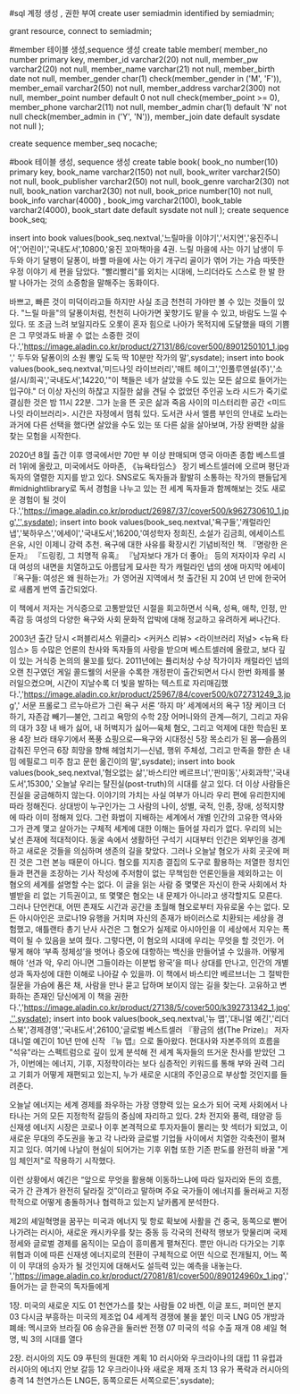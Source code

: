 
#sql 계정 생성 , 권한 부여
create user semiadmin identified by semiadmin;

grant resource, connect to semiadmin;



#member 테이블 생성,sequence 생성
create table member(
member_no number primary key,
member_id varchar2(20) not null,
member_pw varchar2(20) not null,
member_name varchar(21) not null,
member_birth date not null,
member_gender char(1) check(member_gender in ('M', 'F')),
member_email varchar2(50) not null,
member_address varchar2(300) not null,
member_point number default 0 not null check(member_point >= 0),
member_phone varchar2(11) not null,
member_admin char(1) default 'N' not null check(member_admin in ('Y', 'N')),
member_join date default sysdate not null
);

create sequence member_seq nocache;

#book 테이블 생성, sequence 생성
create table book(
book_no number(10) primary key,
book_name varchar2(150) not null,
book_writer varchar2(50) not null,
book_publisher varchar2(50) not null,
book_genre varchar2(30) not null,
book_nation varchar2(30) not null,
book_price number(10) not null,
book_info varchar(4000) ,
book_img varchar2(100),
book_table varchar2(4000),
book_start date  default sysdate not null
);
create sequence book_seq;

insert into book values(book_seq.nextval,'느릴마을 이야기','서지연','웅진주니어','어린이','국내도서',10800,'웅진 꼬마책마을 4권. 느릴 마을에 사는 아기 남생이 두두와 아기 달팽이 달퐁이, 바쁠 마을에 사는 아기 개구리 골이가 엮어 가는 가슴 따뜻한 우정 이야기 세 편을 담았다. "빨리빨리"를 외치는 시대에, 느리더라도 스스로 한 발 한 발 나아가는 것의 소중함을 말해주는 동화이다.

바쁘고, 빠른 것이 미덕이라고들 하지만 사실 조금 천천히 가야만 볼 수 있는 것들이 있다. "느릴 마을"의 달퐁이처럼, 천천히 나아가면 꽃향기도 맡을 수 있고, 바람도 느낄 수 있다. 또 조금 느려 보일지라도 오롯이 혼자 힘으로 나아가 목적지에 도달했을 때의 기쁨은 그 무엇과도 바꿀 수 없는 소중한 것이다.','https://image.aladin.co.kr/product/27131/86/cover500/8901250101_1.jpg','
두두와 달퐁이의 소원 
뽕잎 도둑 
딱 10분만 
작가의 말',sysdate);
insert into book values(book_seq.nextval,'미드나잇 라이브러리','매트 헤이그','인풀루엔설(주)','소설/시/희곡','국내도서',14220,'"이 책들은 네가 살았을 수도 있는 모든 삶으로 들어가는 입구야." 더 이상 자신의 하찮고 지질한 삶을 견딜 수 없었던 주인공 노라 시드가 죽기로 결심한 것은 밤 11시 22분. 그가 눈을 뜬 곳은 삶과 죽음 사이의 미스터리한 공간 <미드나잇 라이브러리>. 시간은 자정에서 멈춰 있다. 도서관 사서 엘름 부인의 안내로 노라는 과거에 다른 선택을 했다면 살았을 수도 있는 또 다른 삶을 살아보며, 가장 완벽한 삶을 찾는 모험을 시작한다.

2020년 8월 출간 이후 영국에서만 70만 부 이상 판매되며 영국 아마존 종합 베스트셀러 1위에 올랐고, 미국에서도 아마존, 《뉴욕타임스》 장기 베스트셀러에 오르며 평단과 독자의 열렬한 지지를 받고 있다. SNS로도 독자들과 활발히 소통하는 작가의 팬들답게 #midnightlibrary로 독서 경험을 나누고 있는 전 세계 독자들과 함께해보는 것도 새로운 경험이 될 것이다.','https://image.aladin.co.kr/product/26987/37/cover500/k962730610_1.jpg','',sysdate);
insert into book values(book_seq.nextval,'욕구들','캐럴라인 냅','북하우스','에세이','국내도서',16200,'여성학자 정희진, 소설가 김금희, 에세이스트 은유, 시인 이제니 강력 추천. 욕구에 대한 사유를 확장시킨 기념비적인 책. 『명랑한 은둔자』 『드링킹, 그 치명적 유혹』 『남자보다 개가 더 좋아』 등의 저자이자 우리 시대 여성의 내면을 치열하고도 아름답게 묘사한 작가 캐럴라인 냅의 생애 마지막 에세이 『욕구들: 여성은 왜 원하는가』가 영어권 지역에서 첫 출간된 지 20여 년 만에 한국어로 새롭게 번역 출간되었다.

이 책에서 저자는 거식증으로 고통받았던 시절을 회고하면서 식욕, 성욕, 애착, 인정, 만족감 등 여성의 다양한 욕구와 사회 문화적 압박에 대해 정교하고 유려하게 써나간다.

2003년 출간 당시 <퍼블리셔스 위클리> <커커스 리뷰> <라이브러리 저널> <뉴욕 타임스> 등 수많은 언론의 찬사와 독자들의 사랑을 받으며 베스트셀러에 올랐고, 보다 깊이 있는 거식증 논의의 물꼬를 텄다. 2011년에는 퓰리처상 수상 작가이자 캐럴라인 냅의 오랜 친구였던 게일 콜드웰의 서문을 수록한 개정판이 출간되면서 다시 한번 화제를 불러일으켰으며, 시간이 지날수록 더 빛을 발하는 텍스트로 자리매김했다.','https://image.aladin.co.kr/product/25967/84/cover500/k072731249_3.jpg','
서문
프롤로그 르누아르가 그린 욕구
서론 ‘하지 마’ 세계에서의 욕구
1장 케이크 더하기, 자존감 빼기―불안, 그리고 욕망의 수학
2장 어머니와의 관계―허기, 그리고 자유의 대가
3장 내 배가 싫어, 내 허벅지가 싫어―육체 혐오, 그리고 억제에 대한 학습된 포용
4장 브라 태우기에서 폭풍 쇼핑으로―욕구와 시대정신
5장 목소리가 된 몸―슬픔의 감춰진 무언극
6장 희망을 향해 헤엄치기―신념, 행위 주체성, 그리고 만족을 향한 손 내밈
에필로그
미주
참고 문헌
옮긴이의 말',sysdate);
insert into book values(book_seq.nextval,'혐오없는 삶','바스티안 베르프너','판미동','사회과학','국내도서',15300,'
오늘날 우리는 탈진실(post-truth)의 시대를 살고 있다. 더 이상 사람들은 진실을 궁금해하지 않는다. 이야기의 가치는 사실 여부가 아니라 우리 편에 유리한지에 따라 정해진다. 상대방이 누구인가는 그 사람의 나이, 성별, 국적, 인종, 장애, 성적지향에 따라 이미 정해져 있다. 그런 화법이 지배하는 세계에서 개별 인간의 고유한 역사와 그가 관계 맺고 살아가는 구체적 세계에 대한 이해는 들어설 자리가 없다.
우리의 뇌는 낯선 존재에 적대적이다. 동굴 속에서 생활하던 구석기 시대부터 인간은 외부인을 경계하고 새로운 것들을 의심하며 생존의 길을 찾았다. 그러나 오늘날 혐오가 사회 곳곳에 퍼진 것은 그런 본능 때문이 아니다. 혐오를 지지층 결집의 도구로 활용하는 저열한 정치인들과 편견을 조장하는 기사 작성에 주저함이 없는 무책임한 언론인들을 제외하고는 이 혐오의 세계를 설명할 수는 없다.
이 글을 읽는 사람 중 몇몇은 자신이 한국 사회에서 차별받을 리 없는 기득권이고, 또 몇몇은 혐오는 내 문제가 아니라고 생각할지도 모른다. 그러나 단언컨대, 어떤 존재도 시간과 공간을 초월해 혐오로부터 자유로울 수는 없다. 모든 아시아인은 코로나19 유행을 거치며 자신의 존재가 바이러스로 치환되는 세상을 경험했고, 애틀랜타 총기 난사 사건은 그 혐오가 실제로 아시아인을 이 세상에서 지우는 폭력이 될 수 있음을 보여 줬다.
그렇다면, 이 혐오의 시대에 우리는 무엇을 할 것인가. 어떻게 해야 ‘부족 정체성’을 벗어나 증오에 대항하는 백신을 만들어낼 수 있을까. 어떻게 해야 ‘선과 악, 우리 아니면 그들이라는 이분법 왕국’을 떠나 상대를 만나고, 인간의 개별성과 독자성에 대한 이해로 나아갈 수 있을까. 이 책에서 바스티안 베르브너는 그 절박한 질문을 가슴에 품은 채, 사람을 만나 묻고 답하며 보이지 않는 길을 찾는다. 고유하고 변화하는 존재인 당신에게 이 책을 권한다.','https://image.aladin.co.kr/product/27138/5/cover500/k392731342_1.jpg','',sysdate);
insert into book values(book_seq.nextval,'뉴 맵','대니얼 예긴','리더스북','경제경영','국내도서',26100,'글로벌 베스트셀러 『황금의 샘(The Prize)』 저자 대니얼 예긴이 10년 만에 신작 『뉴 맵』으로 돌아왔다. 현대사와 자본주의의 흐름을 "석유"라는 스펙트럼으로 깊이 있게 분석해 전 세계 독자들의 뜨거운 찬사를 받았던 그가, 이번에는 에너지, 기후, 지정학이라는 보다 심층적인 키워드를 통해 부와 권력 그리고 기회가 어떻게 재편되고 있는지, 누가 새로운 시대의 주인공으로 부상할 것인지를 들려준다.

오늘날 에너지는 세계 경제를 좌우하는 가장 영향력 있는 요소가 되어 국제 사회에서 나타나는 거의 모든 지정학적 갈등의 중심에 자리하고 있다. 2차 전지와 풍력, 태양광 등 신재생 에너지 시장은 코로나 이후 본격적으로 투자자들이 몰리는 핫 섹터가 되었고, 이 새로운 무대의 주도권을 놓고 각 나라와 글로벌 기업들 사이에서 치열한 각축전이 펼쳐지고 있다. 여기에 나날이 현실이 되어가는 기후 위협 또한 기존 판도를 완전히 바꿀 "게임 체인저"로 작용하기 시작했다.

이런 상황에서 예긴은 “앞으로 무엇을 활용해 이동하느냐에 따라 일자리와 돈의 흐름, 국가 간 관계가 완전히 달라질 것”이라고 말하며 주요 국가들이 에너지를 둘러싸고 지정학적으로 어떻게 충돌하거나 협력하고 있는지 날카롭게 분석한다.

제2의 셰일혁명을 꿈꾸는 미국과 에너지 및 항로 확보에 사활을 건 중국, 동쪽으로 뻗어나가려는 러시아, 새로운 캐시카우를 찾는 중동 등 각국의 전략적 행보가 맞물리며 국제 정세와 글로벌 경제를 움직이는 모습이 흥미롭게 펼쳐진다. 뿐만 아니라 다가오는 기후 위협과 이에 따른 신재생 에너지로의 전환이 구체적으로 어떤 식으로 전개될지, 어느 쪽이 이 무대의 승자가 될 것인지에 대해서도 설득력 있는 예측을 내놓는다.
','https://image.aladin.co.kr/product/27081/81/cover500/890124960x_1.jpg','
들어가는 글
한국의 독자들에게

1장. 미국의 새로운 지도
01 천연가스를 찾는 사람들
02 바켄, 이글 포드, 퍼미언 분지
03 다시금 부흥하는 미국의 제조업
04 세계적 경쟁에 불을 붙인 미국 LNG
05 개방과 폐쇄: 멕시코와 브라질
06 송유관을 둘러싼 전쟁
07 미국의 석유 수출 재개
08 셰일 혁명, 빅 3의 시대를 열다

2장. 러시아의 지도
09 푸틴의 원대한 계획
10 러시아와 우크라이나의 대립
11 유럽과 러시아의 에너지 안보 갈등
12 우크라이나와 새로운 제재 조치
13 유가 폭락과 러시아의 충격
14 천연가스든 LNG든, 동쪽으로든 서쪽으로든',sysdate);


